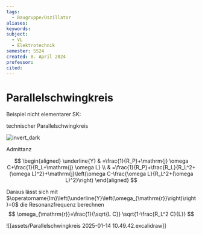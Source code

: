 ```yaml
---
tags:
  - Baugruppe/Oszillator
aliases: 
keywords: 
subject:
  - VL
  - Elektrotechnik
semester: SS24
created: 8. April 2024
professor: 
cited:
---
```

 

# Parallelschwingkreis

Beispiel nicht elementarer SK:

technischer Parallelschwingkreis


![invert_dark](ParallelSK.png)


Admittanz 

$$
\begin{aligned}
\underline{Y} & =\frac{1}{R_P}+\mathrm{j} \omega C+\frac{1}{R_L+\mathrm{j} \omega L} \\
& =\frac{1}{R_P}+\frac{R_L}{R_L^2+(\omega L)^2}+\mathrm{j}\left(\omega C-\frac{\omega L}{R_L^2+(\omega L)^2}\right)
\end{aligned}
$$

Daraus lässt sich mit $\operatorname{Im}\left(\underline{Y}\left(\omega_{\mathrm{r}}\right)\right)=0$ die Resonanzfrequenz berechnen
$$
\omega_{\mathrm{r}}=\frac{1}{\sqrt{L C}} \sqrt{1-\frac{R_L^2 C}{L}}
$$

![[assets/Parallelschwingkreis 2025-01-14 10.49.42.excalidraw]]